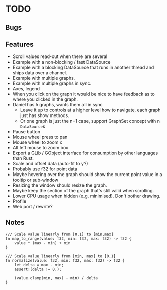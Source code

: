 # TODO

## Bugs

## Features
* Scroll values read-out when there are several
* Example with a non-blocking / fast DataSource
* Example with a blocking DataSource that runs in another thread and ships data over a channel.
* Example with multiple graphs.
* Example with multiple graphs in sync.
* Axes, legend
* When you click on the graph it would be nice to have feedback as to
  where you clicked in the graph.
* Daniel has 5 graphs, wants them all in sync
  * Leave it up to controls at a higher level how to navigate, each graph just has show methods.
  * Or one graph is just the n=1 case, support GraphSet concept with n `DataSource`s
* Pause button
* Mouse wheel press to pan
* Mouse wheel to zoom x
* Alt left mouse to zoom box
* Export a GLib / GObject interface for consumption by other languages than Rust.
* Scale and offset data (auto-fit to y?)
* Probably use f32 for point data
* Maybe hovering over the graph should show the current point value in a tooltip or sub-window
* Resizing the window should resize the graph.
* Maybe keep the section of the graph that's still valid when scrolling.
* Lower CPU usage when hidden (e.g. minimised). Don't bother drawing.
* Profile
* Web port / rewrite?

## Notes

```
/// Scale value linearly from [0,1] to [min,max]
fn map_to_range(value: f32, min: f32, max: f32) -> f32 {
    value * (max - min) + min
}

/// Scale value linearly from [min, max] to [0,1]
fn normalize(value: f32, min: f32, max: f32) -> f32 {
    let delta = max - min;
    assert!(delta != 0.);

    (value.clamp(min, max) - min) / delta
}
```

